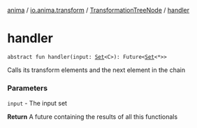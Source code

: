 [anima](../../index.md) / [io.anima.transform](../index.md) / [TransformationTreeNode](index.md) / [handler](./handler.md)

# handler

`abstract fun handler(input: `[`Set`](https://kotlinlang.org/api/latest/jvm/stdlib/kotlin.collections/-set/index.html)`<C>): Future<`[`Set`](https://kotlinlang.org/api/latest/jvm/stdlib/kotlin.collections/-set/index.html)`<*>>`

Calls its transform elements and the next element in the chain

### Parameters

`input` - The input set

**Return**
A future containing the results of all this functionals

